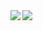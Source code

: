 <a href="https://github.com/anuraghazra/github-readme-stats">
  <img align="left" src="https://github-readme-stats.vercel.app/api?username=USK314&count_private=true&show_icons=true&theme=chartreuse-dark-dimmed" />
</a>
<a href="https://github.com/anuraghazra/github-readme-stats">
  <img align="left" src="https://github-readme-stats.vercel.app/api/top-langs/?username=USK314&layout=compact&theme=chartreuse-dark-dimmed" />
</a>
